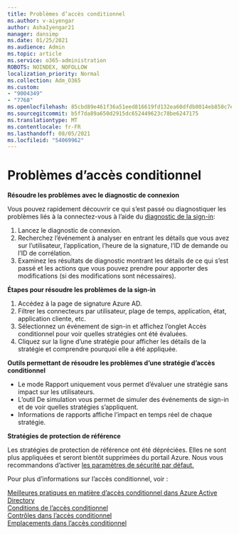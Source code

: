 ```yaml
---
title: Problèmes d’accès conditionnel
ms.author: v-aiyengar
author: AshaIyengar21
manager: dansimp
ms.date: 01/25/2021
ms.audience: Admin
ms.topic: article
ms.service: o365-administration
ROBOTS: NOINDEX, NOFOLLOW
localization_priority: Normal
ms.collection: Adm_O365
ms.custom:
- "9004349"
- "7768"
ms.openlocfilehash: 85cbd89e461f36a51eed816619fd132ea60dfdb0014eb850c7ec3f38d41e1ca2
ms.sourcegitcommit: b5f7da89a650d2915dc652449623c78be6247175
ms.translationtype: MT
ms.contentlocale: fr-FR
ms.lasthandoff: 08/05/2021
ms.locfileid: "54069962"
---
```

# <a name="conditional-access-issues"></a>Problèmes d’accès conditionnel

**Résoudre les problèmes avec le diagnostic de connexion**

Vous pouvez rapidement découvrir ce qui s’est passé ou diagnostiquer les problèmes liés à la connectez-vous à l’aide du [diagnostic de la sign-in](https://portal.azure.com/#blade/Microsoft_AAD_IAM/ActiveDirectoryMenuBlade/diagnose/symptomId/ms_aad_dxp_signin_caDiagnoseAndSolveSummarySymptom):

1. Lancez le diagnostic de connexion.
1. Recherchez l’événement à analyser en entrant les détails que vous avez sur l’utilisateur, l’application, l’heure de la signature, l’ID de demande ou l’ID de corrélation.
1. Examinez les résultats de diagnostic montrant les détails de ce qui s’est passé et les actions que vous pouvez prendre pour apporter des modifications (si des modifications sont nécessaires).

**Étapes pour résoudre les problèmes de la sign-in** 

1. Accédez à la page de signature Azure AD.
1. Filtrer les connecteurs par utilisateur, plage de temps, application, état, application cliente, etc.
1. Sélectionnez un événement de sign-in et affichez l’onglet Accès conditionnel pour voir quelles stratégies ont été évaluées.
1. Cliquez sur la ligne d’une stratégie pour afficher les détails de la stratégie et comprendre pourquoi elle a été appliquée.

**Outils permettant de résoudre les problèmes d’une stratégie d’accès conditionnel**

- Le mode Rapport uniquement vous permet d’évaluer une stratégie sans impact sur les utilisateurs.
- L’outil De simulation vous permet de simuler des événements de sign-in et de voir quelles stratégies s’appliquent.
- Informations de rapports affiche l’impact en temps réel de chaque stratégie.

**Stratégies de protection de référence**

Les stratégies de protection de référence ont été dépréciées. Elles ne sont plus appliquées et seront bientôt supprimées du portail Azure. Nous vous recommandons d’activer [les paramètres de sécurité par défaut.](https://docs.microsoft.com/azure/active-directory/fundamentals/concept-fundamentals-security-defaults)

Pour plus d’informations sur l’accès conditionnel, voir :

[Meilleures pratiques en matière d’accès conditionnel dans Azure Active Directory](https://docs.microsoft.com/azure/active-directory/conditional-access/best-practices)  
 [Conditions de l’accès conditionnel](https://docs.microsoft.com/azure/active-directory/conditional-access/best-practices)  
 [Contrôles dans l’accès conditionnel](https://docs.microsoft.com/azure/active-directory/conditional-access/controls)  
 [Emplacements dans l’accès conditionnel](https://docs.microsoft.com/azure/active-directory/conditional-access/location-condition)

